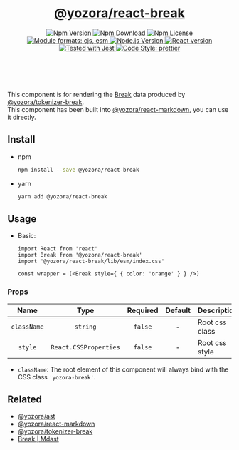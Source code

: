 <header>
  <h1 align="center">
    <a href="https://github.com/yozorajs/yozora-react/tree/main/packages/break#readme">@yozora/react-break</a>
  </h1>
  <div align="center">
    <a href="https://www.npmjs.com/package/@yozora/react-break">
      <img
        alt="Npm Version"
        src="https://img.shields.io/npm/v/@yozora/react-break.svg"
      />
    </a>
    <a href="https://www.npmjs.com/package/@yozora/react-break">
      <img
        alt="Npm Download"
        src="https://img.shields.io/npm/dm/@yozora/react-break.svg"
      />
    </a>
    <a href="https://www.npmjs.com/package/@yozora/react-break">
      <img
        alt="Npm License"
        src="https://img.shields.io/npm/l/@yozora/react-break.svg"
      />
    </a>
    <a href="#install">
      <img
        alt="Module formats: cjs, esm"
        src="https://img.shields.io/badge/module_formats-cjs%2C%20esm-green.svg"
      />
    </a>
    <a href="https://github.com/nodejs/node">
      <img
        alt="Node.js Version"
        src="https://img.shields.io/node/v/@yozora/react-break"
      />
    </a>
    <a href="https://github.com/facebook/react">
      <img
        alt="React version"
        src="https://img.shields.io/npm/dependency-version/@yozora/react-break/peer/react"
      />
    </a>
    <a href="https://github.com/facebook/jest">
      <img
        alt="Tested with Jest"
        src="https://img.shields.io/badge/tested_with-jest-9c465e.svg"
      />
    </a>
    <a href="https://github.com/prettier/prettier">
      <img
        alt="Code Style: prettier"
        src="https://img.shields.io/badge/code_style-prettier-ff69b4.svg?style=flat-square"
      />
    </a>
  </div>
</header>
<br/>

This component is for rendering the [Break][@yozora/ast] data produced by
[@yozora/tokenizer-break][].\
This component has been built into [@yozora/react-markdown][], you can use it directly.


## Install

* npm

  ```bash
  npm install --save @yozora/react-break
  ```

* yarn

  ```bash
  yarn add @yozora/react-break
  ```


## Usage

* Basic:

  ```tsx
  import React from 'react'
  import Break from '@yozora/react-break'
  import '@yozora/react-break/lib/esm/index.css'

  const wrapper = (<Break style={ { color: 'orange' } } />)
  ```

### Props

Name        | Type                  | Required  | Default | Description
:----------:|:---------------------:|:---------:|:-------:|:-------------
`className` | `string`              | `false`   | -       | Root css class
`style`     | `React.CSSProperties` | `false`   | -       | Root css style

* `className`: The root element of this component will always bind with the
  CSS class `'yozora-break'`.


## Related

* [@yozora/ast][]
* [@yozora/react-markdown][]
* [@yozora/tokenizer-break][]
* [Break | Mdast][mdast]


[@yozora/ast]: https://www.npmjs.com/package/@yozora/ast#break
[@yozora/react-markdown]: https://www.npmjs.com/package/@yozora/react-markdown
[@yozora/tokenizer-break]: https://www.npmjs.com/package/@yozora/tokenizer-break
[mdast]: https://github.com/syntax-tree/mdast#break
